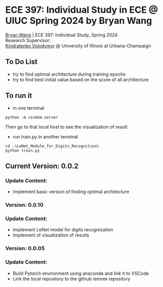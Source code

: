 # ECE 397: Individual Study in ECE @ UIUC Spring 2024 by Bryan Wang
[Bryan Wang](https://github.com/Beryex) | ECE 397: Individual Study, Spring 2024  
Research Supervisor:  
[Kindratenko Volodymyr](https://cs.illinois.edu/about/people/faculty/kindrtnk) @ University of Illinois at Urbana-Champaign

## **To Do List**
- try to find optimal architecture during training epochs
- try to find best initial value based on the score of all architecture

## To run it
- in one terminal
```
python -m visdom.server
```
Then go to that local host to see the visualization of result
- run train.py in another terminal
```
cd .\LeNet_Module_for_Digits_Recognition\
python train.py
```

## **Current Version: 0.0.2**
### Update Content:
- Implement basic version of finding optimal architecture
### **Version: 0.0.10**
### Update Content:
- Implement LeNet model for digits recognization
- Implement of visualization of results
### **Version: 0.0.05**
### Update Content:
- Build Pytorch environment using anaconda and link it to VSCode
- Link the local repository to the github remote repository
